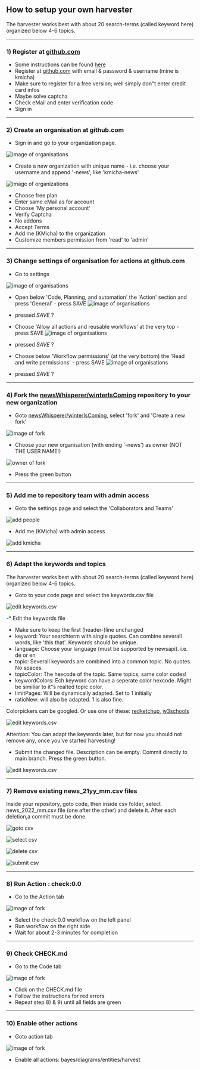 ## How to setup your own harvester

The harvester works best with about 20 search-terms (called keyword here) organized below 4-6 topics.

---

### 1) Register at [github.com](https://github.com/signup)

* Some instructions can be found [here](https://docs.github.com/en/get-started/signing-up-for-github/signing-up-for-a-new-github-account)
* Register at  [github.com](https://github.com/signup) with email & password & username  (mine is kmicha)
* Make sure to register for a free version; well simply don"t enter credit card infos
* Maybe solve captcha
* Check eMail and enter verification code
* Sign in

---

### 2) Create an organisation at github.com

* Sign in and go to your organization page.

![image of organisations](images/gh_organisation.png)

* Create a new organization with unique name - i.e. choose your username and append '-news', like 'kmicha-news'

![image of organizations](images/gh_new_org.png)
 
* Choose free plan
* Enter same eMail as for account
* Choose 'My personal account'
* Verify Captcha
* No addons
* Accept Terms
* Add me (KMicha) to the organization
* Customize members permission from 'read' to 'admin'

---

### 3) Change settings of organisation for actions at github.com

* Go to settings

![image of organisations](images/gh_org_settings.png)

* Open below 'Code, Planning, and automation' the 'Action' section and press 'General' - press SAVE
![image of organisations](images/gh_org_action_1.png)
* pressed *SAVE* ?

* Choose 'Allow all actions and reusable workflows' at the very top - press SAVE
![image of organisations](images/gh_org_action_2.png)
* pressed *SAVE* ?


* Choose below 'Workflow permissions' (at the very bottom) the 'Read and write permissions' - press SAVE
![image of organisations](images/gh_org_action_4.png)
* pressed *SAVE* ?

--- 

### 4) Fork the [newsWhisperer/winterIsComing](https://github.com/newsWhisperer/winterIsComing) repository to your new organization

* Goto [newsWhisperer/winterIsComing](https://github.com/newsWhisperer/winterIsComing), select 'fork' and 'Create a new fork'

![image of fork](images/gh_create_fork.png)

* Choose your new organisation (with ending '-news') as owner (NOT THE USER NAME!)

![owner of fork](images/gh_destinaton_fork.png)

* Press the green button

---

### 5) Add me to repository team with admin access

* Goto the settings page and select the 'Collaborators and Teams'
 
![add people](images/gh_add_team.png) 

* Add me (KMicha) with admin access

![add kmicha](images/gh_add_kmicha.png)

---
 
### 6) Adapt the keywords and topics

The harvester works best with about 20 search-terms (called keyword here) organized below 4-6 topics.

* Goto  to your code page and select the keywords.csv file

![edit keywords.csv](images/gh_keywords.png)

-* Edit the keywords file
  * Make sure to keep the first (header-)line unchanged
  * keyword: Your searchterm with single quotes. Can combine severall words, like 'this that'. Keywords should be unique.
  * language: Choose your language (must be supported by newsapi). i.e. de or en
  * topic: Severall keywords are combined into a common topic. No quotes. No spaces.
  * topicColor: The hexcode of the topic. Same topics, same color codes!
  * keywordColors: Ech keyword can have a seperate color hexcode. Might be similiar to it"s realted topic color.
  * limitPages: Will be dynamically adapted. Set to 1 initially
  * ratioNew: will also be adapted. 1 is also fine.

Colorpickers can be googled. Or use one of these: [redketchup](https://redketchup.io/color-picker), [w3schools](https://www.w3schools.com/colors/colors_picker.asp)
  
![edit keywords.csv](images/gh_keywords_edit.png)
  
Attention: You can adapt the keywords later, but for now you should not remove any, once you've started harvesting!

 * Submit the changed file. Description can be empty. Commit directly to main branch. Press the green button. 

![edit keywords.csv](images/gh_keywords_commit.png)

---

### 7) Remove existing news_21yy_mm.csv files

Inside your repository, goto code, then inside csv folder, select news_2022_mm.csv file (one after the other) and delete it.
After each deletion,a commit must be done. 

![goto csv](images/gh_csv_folder.png)

![select csv](images/gh_select_news_csv.png)

![delete csv](images/gh_delete_news_csv.png)

![submit csv](images/gh_submit_delete.png)

---

### 8) Run Action : check:0.0

* Go to the Action tab 

![image of fork](images/gh_action_run.png)

* Select the check:0.0 workflow on the left panel
* Run workflow on the right side
* Wait for about 2-3 minutes for completion

---

### 9) Check CHECK.md

* Go to the Code tab

![image of fork](images/gh_check.png)

* Click on the CHECK.md file
* Follow the instructions for red errors
* Repeat step 8) & 9) until all fields are green

---

### 10) Enable other actions

* Goto action tab

![image of fork](images/gh_actions_enable.png)

* Enable all actions: bayes/diagrams/entities/harvest

